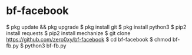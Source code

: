# bf-facebook

$ pkg update && pkg upgrade
$ pkg install git
$ pkg install python3
$ pip2 install requests
$ pip2 install mechanize
$ git clone https://github.com/zero0xy/bf-facebook
$ cd bf-facebook
$ chmod bf-fb.py
$ python3 bf-fb.py
